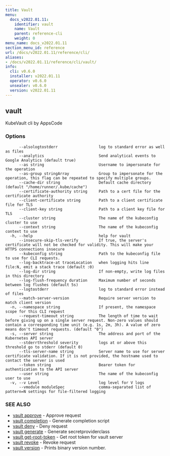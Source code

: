 ```yaml
---
title: Vault
menu:
  docs_v2022.01.11:
    identifier: vault
    name: Vault
    parent: reference-cli
    weight: 0
menu_name: docs_v2022.01.11
section_menu_id: reference
url: /docs/v2022.01.11/reference/cli/
aliases:
- /docs/v2022.01.11/reference/cli/vault/
info:
  cli: v0.6.0
  installer: v2022.01.11
  operator: v0.6.0
  unsealer: v0.6.0
  version: v2022.01.11
---
```


## vault

KubeVault cli by AppsCode

### Options

```
      --alsologtostderr                  log to standard error as well as files
      --analytics                        Send analytical events to Google Analytics (default true)
      --as string                        Username to impersonate for the operation
      --as-group stringArray             Group to impersonate for the operation, this flag can be repeated to specify multiple groups.
      --cache-dir string                 Default cache directory (default "/home/runner/.kube/cache")
      --certificate-authority string     Path to a cert file for the certificate authority
      --client-certificate string        Path to a client certificate file for TLS
      --client-key string                Path to a client key file for TLS
      --cluster string                   The name of the kubeconfig cluster to use
      --context string                   The name of the kubeconfig context to use
  -h, --help                             help for vault
      --insecure-skip-tls-verify         If true, the server's certificate will not be checked for validity. This will make your HTTPS connections insecure
      --kubeconfig string                Path to the kubeconfig file to use for CLI requests.
      --log-backtrace-at traceLocation   when logging hits line file:N, emit a stack trace (default :0)
      --log-dir string                   If non-empty, write log files in this directory
      --log-flush-frequency duration     Maximum number of seconds between log flushes (default 5s)
      --logtostderr                      log to standard error instead of files
      --match-server-version             Require server version to match client version
  -n, --namespace string                 If present, the namespace scope for this CLI request
      --request-timeout string           The length of time to wait before giving up on a single server request. Non-zero values should contain a corresponding time unit (e.g. 1s, 2m, 3h). A value of zero means don't timeout requests. (default "0")
  -s, --server string                    The address and port of the Kubernetes API server
      --stderrthreshold severity         logs at or above this threshold go to stderr (default 0)
      --tls-server-name string           Server name to use for server certificate validation. If it is not provided, the hostname used to contact the server is used
      --token string                     Bearer token for authentication to the API server
      --user string                      The name of the kubeconfig user to use
  -v, --v Level                          log level for V logs
      --vmodule moduleSpec               comma-separated list of pattern=N settings for file-filtered logging
```

### SEE ALSO

* [vault approve](/docs/v2022.01.11/reference/cli/vault_approve)	 - Approve request
* [vault completion](/docs/v2022.01.11/reference/cli/vault_completion)	 - Generate completion script
* [vault deny](/docs/v2022.01.11/reference/cli/vault_deny)	 - Deny request
* [vault generate](/docs/v2022.01.11/reference/cli/vault_generate)	 - Generate secretproviderclass
* [vault get-root-token](/docs/v2022.01.11/reference/cli/vault_get-root-token)	 - Get root token for vault server
* [vault revoke](/docs/v2022.01.11/reference/cli/vault_revoke)	 - Revoke request
* [vault version](/docs/v2022.01.11/reference/cli/vault_version)	 - Prints binary version number.

